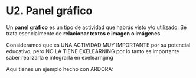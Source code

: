 
# U2. Panel gráfico

Un **panel gráfico** es un tipo de actividad que habrás visto y/o utilizado. Se trata esencialmente de **relacionar textos e imagen o imágenes**.



Consideramos que es UNA ACTIVIDAD MUY IMPORTANTE por su potencial educativo, pero NO LA TIENE EXELEARNING por lo tanto es importante saber realizarla e integrarla en exelearnging

Aquí tienes un ejemplo hecho con ARDORA:

